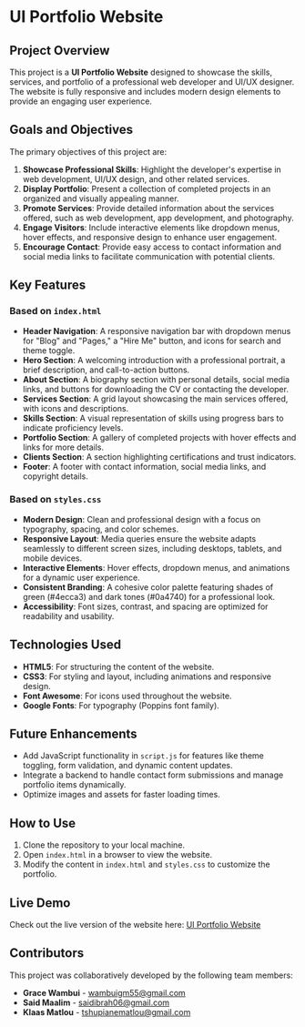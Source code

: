 # UI Portfolio Website

## Project Overview
This project is a **UI Portfolio Website** designed to showcase the skills, services, and portfolio of a professional web developer and UI/UX designer. The website is fully responsive and includes modern design elements to provide an engaging user experience.

## Goals and Objectives
The primary objectives of this project are:
1. **Showcase Professional Skills**: Highlight the developer's expertise in web development, UI/UX design, and other related services.
2. **Display Portfolio**: Present a collection of completed projects in an organized and visually appealing manner.
3. **Promote Services**: Provide detailed information about the services offered, such as web development, app development, and photography.
4. **Engage Visitors**: Include interactive elements like dropdown menus, hover effects, and responsive design to enhance user engagement.
5. **Encourage Contact**: Provide easy access to contact information and social media links to facilitate communication with potential clients.

## Key Features
### Based on `index.html`
- **Header Navigation**: A responsive navigation bar with dropdown menus for "Blog" and "Pages," a "Hire Me" button, and icons for search and theme toggle.
- **Hero Section**: A welcoming introduction with a professional portrait, a brief description, and call-to-action buttons.
- **About Section**: A biography section with personal details, social media links, and buttons for downloading the CV or contacting the developer.
- **Services Section**: A grid layout showcasing the main services offered, with icons and descriptions.
- **Skills Section**: A visual representation of skills using progress bars to indicate proficiency levels.
- **Portfolio Section**: A gallery of completed projects with hover effects and links for more details.
- **Clients Section**: A section highlighting certifications and trust indicators.
- **Footer**: A footer with contact information, social media links, and copyright details.

### Based on `styles.css`
- **Modern Design**: Clean and professional design with a focus on typography, spacing, and color schemes.
- **Responsive Layout**: Media queries ensure the website adapts seamlessly to different screen sizes, including desktops, tablets, and mobile devices.
- **Interactive Elements**: Hover effects, dropdown menus, and animations for a dynamic user experience.
- **Consistent Branding**: A cohesive color palette featuring shades of green (#4ecca3) and dark tones (#0a4740) for a professional look.
- **Accessibility**: Font sizes, contrast, and spacing are optimized for readability and usability.

## Technologies Used
- **HTML5**: For structuring the content of the website.
- **CSS3**: For styling and layout, including animations and responsive design.
- **Font Awesome**: For icons used throughout the website.
- **Google Fonts**: For typography (Poppins font family).

## Future Enhancements
- Add JavaScript functionality in `script.js` for features like theme toggling, form validation, and dynamic content updates.
- Integrate a backend to handle contact form submissions and manage portfolio items dynamically.
- Optimize images and assets for faster loading times.

## How to Use
1. Clone the repository to your local machine.
2. Open `index.html` in a browser to view the website.
3. Modify the content in `index.html` and `styles.css` to customize the portfolio.

## Live Demo
Check out the live version of the website here: [UI Portfolio Website](https://group-portfolio-tau.vercel.app/)

## Contributors
This project was collaboratively developed by the following team members:

- **Grace Wambui** - wambuigm55@gmail.com
- **Said Maalim** - saidibrah06@gmail.com
- **Klaas Matlou** - tshupianematlou@gmail.com

